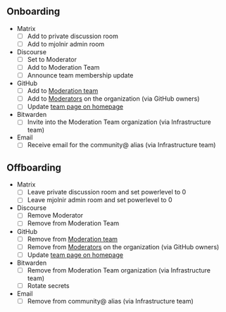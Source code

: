 ## Onboarding

- Matrix
  - [ ] Add to private discussion room
  - [ ] Add to mjolnir admin room
- Discourse
  - [ ] Set to Moderator
  - [ ] Add to Moderation Team
  - [ ] Announce team membership update
- GitHub
  - [ ] Add to [Moderation team](https://github.com/orgs/NixOS/teams/moderation)
  - [ ] Add to [Moderators](https://github.com/organizations/NixOS/settings/moderators) on the organization (via GitHub owners)
  - [ ] Update [team page on homepage](https://github.com/NixOS/nixos-homepage/blob/master/community/teams/moderation.tt)
- Bitwarden
  - [ ] Invite into the Moderation Team organization (via Infrastructure team)
- Email
  - [ ] Receive email for the community@ alias (via Infrastructure team)

## Offboarding

- Matrix
  - [ ] Leave private discussion room and set powerlevel to 0
  - [ ] Leave mjolnir admin room and set powerlevel to 0
- Discourse
  - [ ] Remove Moderator
  - [ ] Remove from Moderation Team
- GitHub
  - [ ] Remove from [Moderation team](https://github.com/orgs/NixOS/teams/moderation)
  - [ ] Remove from [Moderators](https://github.com/organizations/NixOS/settings/moderators) on the organization (via GitHub owners)
  - [ ] Update [team page on homepage](https://github.com/NixOS/nixos-homepage/blob/master/community/teams/moderation.tt)
- Bitwarden
  - [ ] Remove from Moderation Team organization (via Infrastructure team)
  - [ ] Rotate secrets
- Email
  - [ ] Remove from community@ alias (via Infrastructure team)
